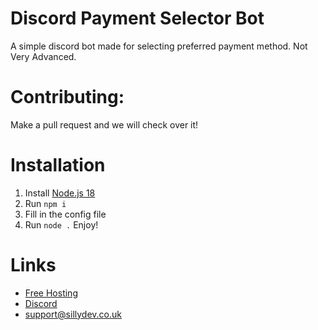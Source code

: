 # Discord Payment Selector Bot
A simple discord bot made for selecting preferred payment method. Not Very Advanced.
# Contributing:
Make a pull request and we will check over it!

# Installation
1. Install [Node.js 18](https://nodejs.org/)
2. Run ```npm i ```
3. Fill in the config file
4. Run ```node .```
Enjoy!

# Links
- [Free Hosting](https://client.sillydev.co.uk)
- [Discord](https://discord.gg/WeQ3TpdfZM)
- support@sillydev.co.uk
